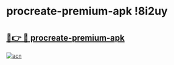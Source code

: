 # procreate-premium-apk !8i2uy

# <h2><a href="https://pdhykw.esa.edu.pl?title=procreate-premium-apk&ref=8i2uy">🔗👉 🔴 procreate-premium-apk</a></h2>

[![acn](https://github.com/user-attachments/assets/0f9c940e-d8b0-45ae-aac7-cd30a18b3e1c)](https://pdhykw.esa.edu.pl?title=procreate-premium-apk&ref=8i2uy)

